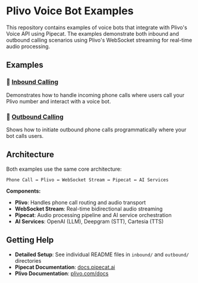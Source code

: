 # Plivo Voice Bot Examples

This repository contains examples of voice bots that integrate with Plivo's Voice API using Pipecat. The examples demonstrate both inbound and outbound calling scenarios using Plivo's WebSocket streaming for real-time audio processing.

## Examples

### 🔽 [Inbound Calling](./inbound/)

Demonstrates how to handle incoming phone calls where users call your Plivo number and interact with a voice bot.

### 🔼 [Outbound Calling](./outbound/)

Shows how to initiate outbound phone calls programmatically where your bot calls users.

## Architecture

Both examples use the same core architecture:

```
Phone Call ↔ Plivo ↔ WebSocket Stream ↔ Pipecat ↔ AI Services
```

**Components:**

- **Plivo**: Handles phone call routing and audio transport
- **WebSocket Stream**: Real-time bidirectional audio streaming
- **Pipecat**: Audio processing pipeline and AI service orchestration
- **AI Services**: OpenAI (LLM), Deepgram (STT), Cartesia (TTS)

## Getting Help

- **Detailed Setup**: See individual README files in `inbound/` and `outbound/` directories
- **Pipecat Documentation**: [docs.pipecat.ai](https://docs.pipecat.ai)
- **Plivo Documentation**: [plivo.com/docs](https://www.plivo.com/docs)
